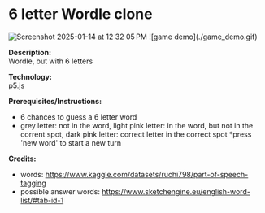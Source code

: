 # 6 letter Wordle clone

<img width="600" alt="Screenshot 2025-01-14 at 12 32 05 PM" src="https://github.com/user-attachments/assets/95653dfc-acce-4a7d-8f85-c2a5bce4aab4" />
![game demo](./game_demo.gif)


**Description:**  
Wordle, but with 6 letters

**Technology:**  
p5.js

**Prerequisites/Instructions:**  
* 6 chances to guess a 6 letter word
* grey letter: not in the word, light pink letter: in the word, but not in the corrent spot, dark pink letter: correct letter in the correct spot
*press 'new word' to start a new turn

**Credits:**  
* words: https://www.kaggle.com/datasets/ruchi798/part-of-speech-tagging
* possible answer words: https://www.sketchengine.eu/english-word-list/#tab-id-1
